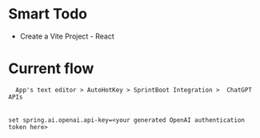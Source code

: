 # Smart Todo

- Create a Vite Project - React
#  Current flow 
      App's text editor > AutoHotKey > SprintBoot Integration >  ChatGPT APIs
######
    set spring.ai.openai.api-key=<your generated OpenAI authentication token here>
